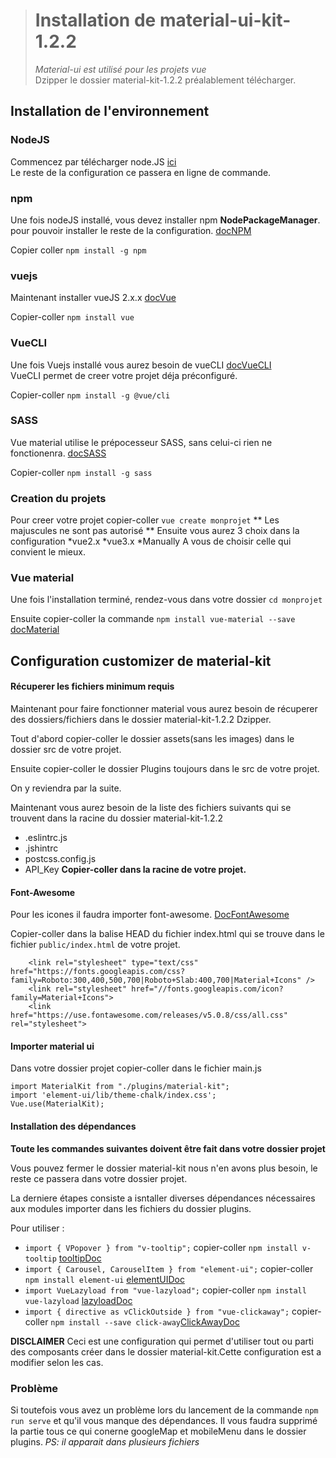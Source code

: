 ># Installation de material-ui-kit-1.2.2 
>*Material-ui est utilisé pour les projets vue*  
>Dzipper le dossier material-kit-1.2.2 préalablement télécharger. 

## Installation de l'environnement 
 
### NodeJS 
Commencez par télécharger node.JS [ici](https://nodejs.org/en/)  
Le reste de la configuration ce passera en ligne de commande.  
  
### npm 
  
Une fois nodeJS installé, vous devez installer npm **NodePackageManager**. 
pour pouvoir installer le reste de la configuration. [docNPM](https://docs.npmjs.com/downloading-and-installing-node-js-and-npm) 
  
Copier coller ```npm install -g npm``` 
 
### vuejs 
  
Maintenant installer vueJS 2.x.x [docVue](https://vuejs.org/v2/guide/installation.html#NPM) 
  
Copier-coller ```npm install vue``` 
 
### VueCLI 
  
Une fois Vuejs installé vous aurez besoin de vueCLI [docVueCLI](https://cli.vuejs.org/guide/installation.html)  
VueCLI permet de creer votre projet déja préconfiguré.  
 
Copier-coller ```npm install -g @vue/cli```  
 
### SASS 
  
Vue material utilise le prépocesseur SASS, sans celui-ci rien ne fonctionenra. [docSASS](https://sass-lang.com/install)
  
Copier-coller ```npm install -g sass``` 
 
 
 
### Creation du projets 
  
Pour creer votre projet copier-coller ```vue create monprojet``` ** Les majuscules ne sont pas autorisé ** 
Ensuite vous aurez 3 choix dans la configuration
*vue2.x
*vue3.x
*Manually
A vous de choisir celle qui convient le mieux. 

### Vue material 
 
Une fois l'installation terminé, rendez-vous dans votre dossier ```cd monprojet``` 

Ensuite copier-coller la commande ```npm install vue-material --save``` [docMaterial](https://vuematerial.io/getting-started/) 

## Configuration customizer de material-kit 

#### Récuperer les fichiers minimum requis 
 
Maintenant pour faire fonctionner material vous aurez besoin de récuperer des dossiers/fichiers dans le dossier material-kit-1.2.2 Dzipper. 
 
Tout d'abord copier-coller le dossier assets(sans les images) dans le dossier src de votre projet. 
  
Ensuite copier-coller le dossier Plugins toujours dans le src de votre projet. 
 
On y reviendra par la suite. 
 
Maintenant vous aurez besoin de la liste des fichiers suivants qui se trouvent dans la racine du dossier material-kit-1.2.2   
* .eslintrc.js
* .jshintrc
* postcss.config.js
* API_Key 
**Copier-coller dans la racine de votre projet.** 
 

#### Font-Awesome 
 
Pour les icones il faudra importer font-awesome. [DocFontAwesome](https://fontawesome.com/how-to-use/on-the-web/referencing-icons/basic-use) 

Copier-coller dans la balise HEAD du fichier index.html qui se trouve dans le fichier `public/index.html` de votre projet.  
```<!-- Fonts and icons -->    
    <link rel="stylesheet" type="text/css" href="https://fonts.googleapis.com/css?family=Roboto:300,400,500,700|Roboto+Slab:400,700|Material+Icons" /> 
    <link rel="stylesheet" href="//fonts.googleapis.com/icon?family=Material+Icons"> 
    <link href="https://use.fontawesome.com/releases/v5.0.8/css/all.css" rel="stylesheet"> 
```
#### Importer material ui 
 
Dans votre dossier projet copier-coller dans le fichier main.js  
```
import MaterialKit from "./plugins/material-kit";  
import 'element-ui/lib/theme-chalk/index.css'; 
Vue.use(MaterialKit);
```

#### Installation des dépendances
**Toute les commandes suivantes doivent être fait dans votre dossier projet** 
 
Vous pouvez fermer le dossier material-kit nous n'en avons plus besoin, le reste ce passera dans votre dossier projet.
 
La derniere étapes consiste a isntaller diverses dépendances nécessaires aux modules importer dans les fichiers du dossier plugins. 

Pour utiliser : 
* ```import { VPopover } from "v-tooltip";``` copier-coller ```npm install v-tooltip``` [tooltipDoc](https://www.npmjs.com/package/v-tooltip)  
* ```import { Carousel, CarouselItem } from "element-ui";``` copier-coller ```npm install element-ui``` [elementUIDoc](https://www.npmjs.com/package/element-ui) 
* ```import VueLazyload from "vue-lazyload";``` copier-coller ```npm install vue-lazyload``` [lazyloadDoc](https://www.npmjs.com/package/vue-lazyload) 
* ```import { directive as vClickOutside } from "vue-clickaway";``` copier-coller ```npm install --save click-away```[ClickAwayDoc](https://www.npmjs.com/package/click-away) 

**DISCLAIMER** 
Ceci est une configuration qui permet d'utiliser tout ou parti des composants créer dans le dossier material-kit.Cette configuration est a modifier selon les cas.

### Problème

Si toutefois vous avez un problème lors du lancement de la commande ```npm run serve``` et qu'il vous manque des dépendances. 
Il vous faudra supprimé la partie tous ce qui conerne googleMap et mobileMenu dans le dossier plugins. 
*PS: il apparait dans plusieurs fichiers* 




